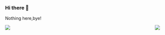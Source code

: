### Hi there 👋


Nothing here,bye!

<img src="https://github-readme-stats.vercel.app/api/top-langs/?username=FYLSen&layout=compact" align="left">
<img src="https://github-readme-stats.vercel.app/api?username=rhysn&show_icons=true&hide_border=true&title_color=FFFAFA&icon_color=FFFAFA&bg_color=0deg,feab3a,f35626" align="right">

